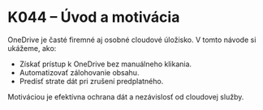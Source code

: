 # K044 – Úvod a motivácia

OneDrive je časté firemné aj osobné cloudové úložisko. V tomto návode si ukážeme, ako:

- Získať prístup k OneDrive bez manuálneho klikania.
- Automatizovať zálohovanie obsahu.
- Predísť strate dát pri zrušení predplatného.

Motiváciou je efektívna ochrana dát a nezávislosť od cloudovej služby.